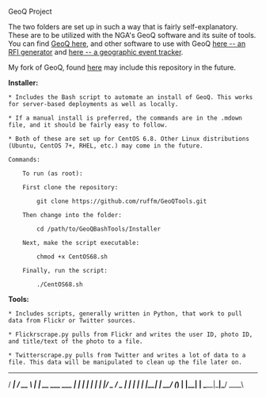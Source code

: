 GeoQ Project

The two folders are set up in such a way that is fairly self-explanatory. These are to be utilized with the NGA's GeoQ software and its suite of tools. You can find [GeoQ here](https://github.com/ngageoint/geoq), and other software to use with GeoQ [here -- an RFI generator](https://github.com/ngageoint/rfi-generator) and [here -- a geographic event tracker](https://github.com/ngageoint/geoevents).

My fork of GeoQ, found [here](https://github.com/ruffm/geoq) may include this repository in the future.

**Installer:**

	* Includes the Bash script to automate an install of GeoQ. This works for server-based deployments as well as locally. 

	* If a manual install is preferred, the commands are in the .mdown file, and it should be fairly easy to follow.

	* Both of these are set up for CentOS 6.8. Other Linux distributions (Ubuntu, CentOS 7+, RHEL, etc.) may come in the future.

	Commands:

		To run (as root):

		First clone the repository:

		    git clone https://github.com/ruffm/GeoQTools.git

		Then change into the folder:

		    cd /path/to/GeoQBashTools/Installer

		Next, make the script executable:

		    chmod +x CentOS68.sh

		Finally, run the script:

		    ./CentOS68.sh


**Tools:**

	* Includes scripts, generally written in Python, that work to pull data from Flickr or Twitter sources.

	* Flickrscrape.py pulls from Flickr and writes the user ID, photo ID, and title/text of the photo to a file.

	* Twitterscrape.py pulls from Twitter and writes a lot of data to a file. This data will be manipulated to clean up the file later on.


   _____             ____  
  / ____|           / __ \ 
 | |  __  ___  ___ | |  | |
 | | |_ |/ _ \/ _ \| |  | |
 | |__| |  __/ (_) | |__| |
  \_____|\___|\___/ \___\_\
                           
                           